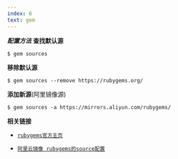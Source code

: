```yaml
---
index: 6
text: gem
---
```


***配置方法***
**查找默认源**
```
$ gem sources
```
**移除默认源**
```
$ gem sources --remove https://rubygems.org/
```
**添加新源**(阿里镜像源)
```
$ gem sources -a https://mirrors.aliyun.com/rubygems/
```

**相关链接**

- [`rubygems官方主页`](https://rubygems.org/ "去rubygems的主页")

- [`阿里云镜像 rubygems的source配置`](https://developer.aliyun.com/mirror/rubygems?spm=a2c6h.13651102.0.0.406e1b119qGH4Y "去查看阿里云镜像 rubygems的source配置")